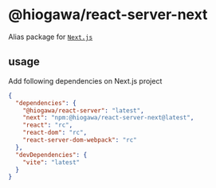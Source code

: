# @hiogawa/react-server-next

Alias package for [`Next.js`](https://github.com/vercel/next.js)

## usage

Add following dependencies on Next.js project

```json
{
  "dependencies": {
    "@hiogawa/react-server": "latest",
    "next": "npm:@hiogawa/react-server-next@latest",
    "react": "rc",
    "react-dom": "rc",
    "react-server-dom-webpack": "rc"
  },
  "devDependencies": {
    "vite": "latest"
  }
}
```
